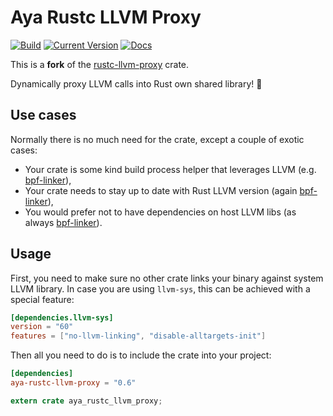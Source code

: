 # Aya Rustc LLVM Proxy

[![Build](https://github.com/aya-rs/rustc-llvm-proxy/actions/workflows/ci.yml/badge.svg)](https://github.com/aya-rs/rustc-llvm-proxy/actions/workflows/ci.yml)
[![Current Version](https://img.shields.io/crates/v/aya-rustc-llvm-proxy.svg)](https://crates.io/crates/aya-rustc-llvm-proxy)
[![Docs](https://docs.rs/aya-rustc-llvm-proxy/badge.svg)](https://docs.rs/aya-rustc-llvm-proxy)


This is a **fork** of the [rustc-llvm-proxy](https://github.com/denzp/rustc-llvm-proxy) crate.

Dynamically proxy LLVM calls into Rust own shared library! 🎉

## Use cases

Normally there is no much need for the crate, except a couple of exotic cases:

* Your crate is some kind build process helper that leverages LLVM (e.g. [bpf-linker](https://github.com/aya-rs/bpf-linker)),
* Your crate needs to stay up to date with Rust LLVM version (again [bpf-linker](https://github.com/aya-rs/bpf-linker)),
* You would prefer not to have dependencies on host LLVM libs (as always [bpf-linker](https://github.com/aya-rs/bpf-linker)).

## Usage

First, you need to make sure no other crate links your binary against system LLVM library.
In case you are using `llvm-sys`, this can be achieved with a special feature:

``` toml
[dependencies.llvm-sys]
version = "60"
features = ["no-llvm-linking", "disable-alltargets-init"]
```

Then all you need to do is to include the crate into your project:

``` toml
[dependencies]
aya-rustc-llvm-proxy = "0.6"
```

``` rust
extern crate aya_rustc_llvm_proxy;
```
